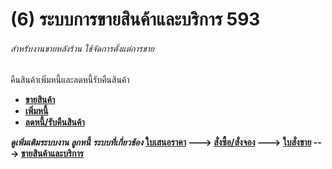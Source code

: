 # (6)    ระบบการขายสินค้าและบริการ  593

###### สำหรับงานขายหลังร้าน ใช้จัดการตั้งแต่การขาย
คืนสินค้าเพิ่มหนี้และลดหนี้รับคืนสินค้า

  * **[ขายสินค้า](http://www.smlaccount.com/manual/?page_id=597)**
  * **[เพิ่มหนี้](http://www.smlaccount.com/manual/?page_id=601)**
  * **[ลดหนี้/รับคืนสินค้า](http://www.smlaccount.com/manual/?page_id=605)**

_**ดูเพิ่มเติมระบบงาน ลูกหนี้**_ _**ระบบที่เกี่ยวช้อง**_
**[ใบเสนอราคา](http://www.smlaccount.com/manual/?page_id=573) \--->
[สั่งซื้อ/สั่งจอง](http://www.smlaccount.com/manual/?page_id=577) \--->
[ใบสั่งขาย](http://www.smlaccount.com/manual/?page_id=581) \--->
[ขายสินค้าและบริการ ](http://www.smlaccount.com/manual/?page_id=593)**

